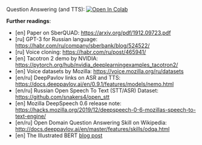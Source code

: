 Question Answering (and TTS):
[![Open In Colab](https://colab.research.google.com/assets/colab-badge.svg)](https://colab.research.google.com/github/girafe-ai/ml-mipt/blob/advanced_s21/week1_06_Question_Answering/week06__Question_Answering_with_a_Fine_Tuned_BERT_and_TTS.ipynb)

**Further readings**:

- [en] Paper on SberQUAD: https://arxiv.org/pdf/1912.09723.pdf
- [ru] GPT-3 for Russian language:
  https://habr.com/ru/company/sberbank/blog/524522/
- [ru] Voice cloning: https://habr.com/ru/post/465941/
- [en] Tacotron 2 demo by NVIDIA:
  https://pytorch.org/hub/nvidia_deeplearningexamples_tacotron2/
- [en] Voice datasets by Mozilla: https://voice.mozilla.org/ru/datasets
- [en/ru] DeepPavlov links on ASR and TTS:
  https://docs.deeppavlov.ai/en/0.9.1/features/models/nemo.html
- [en/ru] Russian Open Speech To Text (STT/ASR) Dataset:
  https://github.com/snakers4/open_stt
- [en] Mozilla DeepSpeech 0.6 release note:
  https://hacks.mozilla.org/2019/12/deepspeech-0-6-mozillas-speech-to-text-engine/
- [en/ru] Open Domain Question Answering Skill on Wikipedia:
  http://docs.deeppavlov.ai/en/master/features/skills/odqa.html
- [en] The Illustrated BERT
  [blog post](http://jalammar.github.io/illustrated-bert/)
